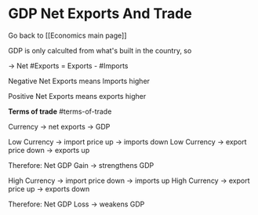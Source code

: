 # GDP Net Exports And Trade

Go back to [[Economics main page]]

GDP is only calculted from what's built in the country, so 

-> Net #Exports = Exports - #Imports 

Negative Net Exports means Imports higher

Positive Net Exports means exports higher

**Terms of trade** #terms-of-trade

Currency -> net exports -> GDP

Low Currency -> import price up -> imports down
Low Currency -> export price down -> exports up

Therefore: Net GDP Gain -> strengthens GDP


High Currency -> import price down -> imports up
High Currency -> export price up -> exports down

Therefore: Net GDP Loss -> weakens GDP


